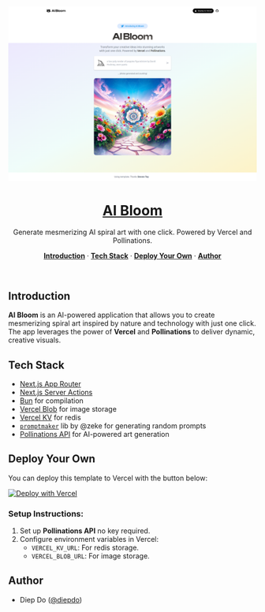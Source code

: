 <a href="https://aibloom.vercel.app">
  <img alt="AI Bloom – Generate mesmerizing AI spiral art with one click." src="/app/opengraph-image.png">
  <h1 align="center">AI Bloom</h1>
</a>

<p align="center">
  Generate mesmerizing AI spiral art with one click. Powered by Vercel and Pollinations.
</p>

<p align="center">
  <a href="#introduction"><strong>Introduction</strong></a> ·
  <a href="#tech-stack"><strong>Tech Stack</strong></a> ·
  <a href="#deploy-your-own"><strong>Deploy Your Own</strong></a> ·
  <a href="#author"><strong>Author</strong></a>
</p>
<br/>

## Introduction

**AI Bloom** is an AI-powered application that allows you to create mesmerizing spiral art inspired by nature and technology with just one click. The app leverages the power of **Vercel** and **Pollinations** to deliver dynamic, creative visuals.

## Tech Stack

- [Next.js App Router](https://nextjs.org/docs/app)
- [Next.js Server Actions](https://nextjs.org/docs/app/api-reference/functions/server-actions)
- [Bun](https://bun.sh/) for compilation
- [Vercel Blob](https://vercel.com/storage/blob) for image storage
- [Vercel KV](https://vercel.com/storage/kv) for redis
- [`promptmaker`](https://github.com/zeke/promptmaker) lib by @zeke for generating random prompts
- [Pollinations API](https://pollinations.ai/) for AI-powered art generation

## Deploy Your Own

You can deploy this template to Vercel with the button below:

[![Deploy with Vercel](https://vercel.com/button)](https://stey.me/aibloom-deploy)

### Setup Instructions:

1. Set up **Pollinations API** no key required.
2. Configure environment variables in Vercel:
    - `VERCEL_KV_URL`: For redis storage.
    - `VERCEL_BLOB_URL`: For image storage.

## Author

- Diep Do ([@diepdo](https://github.com/diepdo1810))
